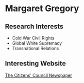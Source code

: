 # Margaret Gregory 

## Research Interests 
* Cold War Civil Rights
* Global White Supremacy
* Transnational Relations

## Interesting Website
[The Citizens' Council Newspaper](http://www.citizenscouncils.com/) 
